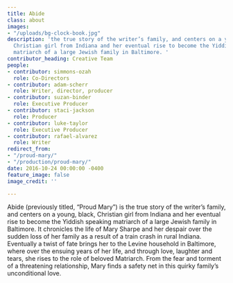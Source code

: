 ```yaml
---
title: Abide
class: about
images:
- "/uploads/bg-clock-book.jpg"
description: 'the true story of the writer’s family, and centers on a young, black,
  Christian girl from Indiana and her eventual rise to become the Yiddish speaking
  matriarch of a large Jewish family in Baltimore. '
contributor_heading: Creative Team
people:
- contributor: simmons-ozah
  role: Co-Directors
- contributor: adam-scherr
  role: Writer, director, producer
- contributor: suzan-binder
  role: Executive Producer
- contributor: staci-jackson
  role: Producer
- contributor: luke-taylor
  role: Executive Producer
- contributor: rafael-alvarez
  role: Writer
redirect_from:
- "/proud-mary/"
- "/production/proud-mary/"
date: 2016-10-24 00:00:00 -0400
feature_image: false
image_credit: ''

---
```

Abide (previously titled, “Proud Mary”) is the true story of the writer’s family, and centers on a young, black, Christian girl from Indiana and her eventual rise to become the Yiddish speaking matriarch of a large Jewish family in Baltimore. It chronicles the life of Mary Sharpe and her despair over the sudden loss of her family as a result of a train crash in rural Indiana. Eventually a twist of fate brings her to the Levine household in Baltimore, where over the ensuing years of her life, and through love, laughter and tears, she rises to the role of beloved Matriarch. From the fear and torment of a threatening relationship, Mary finds a safety net in this quirky family’s unconditional love.
